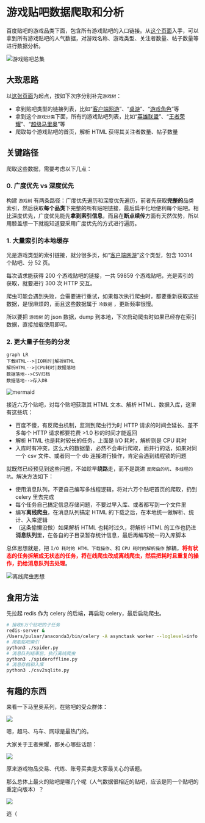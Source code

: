 # 游戏贴吧数据爬取和分析

百度贴吧的游戏品类下面，包含所有游戏贴吧的入口链接。从[这个页面](http://tieba.baidu.com/f/fdir?fd=%D3%CE%CF%B7&sd=%B5%E7%D7%D3%BE%BA%BC%BC%BC%B0%D1%A1%CA%D6)入手，可以拿到所有游戏贴吧的人气数据，对游戏名称、游戏类型、关注者数量、帖子数量等进行数据分析。

![游戏贴吧总集](https://ws4.sinaimg.cn/large/006tKfTcgy1g14pbtoy21j30ma0c3q5j.jpg)

## 大致思路

以[这张页面](http://tieba.baidu.com/f/fdir?fd=%D3%CE%CF%B7&sd=%B5%E7%D7%D3%BE%BA%BC%BC%BC%B0%D1%A1%CA%D6)为起点，按如下次序分别补完`游戏树`：

- 拿到贴吧类型的链接列表，比如“[客户端网游](http://tieba.baidu.com/f/fdir?fd=%D3%CE%CF%B7&sd=%BF%CD%BB%A7%B6%CB%CD%F8%D3%CE)”、“[桌游](http://tieba.baidu.com/f/fdir?fd=%D3%CE%CF%B7&sd=%D7%C0%D3%CE)”、“[游戏角色](http://tieba.baidu.com/f/fdir?fd=%D3%CE%CF%B7&sd=%D3%CE%CF%B7%BD%C7%C9%AB)”等
- 拿到这个`游戏分类`下面，所有的游戏贴吧列表，比如“[英雄联盟](https://tieba.baidu.com/f?kw=%E8%8B%B1%E9%9B%84%E8%81%94%E7%9B%9F&ie=utf-8)”、“[王者荣耀](https://tieba.baidu.com/f?kw=%E7%8E%8B%E8%80%85%E8%8D%A3%E8%80%80&ie=utf-8)”、“[超级马里奥](https://tieba.baidu.com/f?kw=%E8%B6%85%E7%BA%A7%E9%A9%AC%E9%87%8C%E5%A5%A5&ie=utf-8)”等
- 爬取每个游戏贴吧的首页，解析 HTML 获得其关注者数量、帖子数量

## 关键路径

爬取这些数据，需要考虑以下几点：

### 0. 广度优先 vs 深度优先

构建 `游戏树` 有两条路径：广度优先遍历和深度优先遍历，前者先获取**完整的**品类索引，然后获取**每个品类**下完整的所有贴吧链接，最后扁平化地便利每个贴吧。相比深度优先，广度优先能先**拿到索引信息**，而且在**断点续传**方面有天然优势，所以用膝盖想一下就能知道要采用广度优先的方式进行遍历。

### 1. 大量索引的本地缓存

光是游戏类型的索引链接，就分很多页，如“[客户端网游](http://tieba.baidu.com/f/fdir?fd=%D3%CE%CF%B7&sd=%BF%CD%BB%A7%B6%CB%CD%F8%D3%CE)”这个类型，包含 10314 个贴吧、分 52 页。

每次请求能获得 200 个游戏贴吧的链接，一共 59859 个游戏贴吧，光是索引的获取，就要进行 300 次 HTTP 交互。

爬虫可能会遇到失败，会需要进行重试，如果每次执行爬虫时，都要重新获取这些数据，是很麻烦的，而且这些数据属于 `冷数据` ，更新频率很慢。

所以要把 `游戏树` 的 json 数据，dump 到本地，下次启动爬虫时如果已经存在索引数据，直接加载使用即可。

### 2. 更大量子任务的分发

```mermaid
graph LR
下载HTML-->|IO耗时|解析HTML
解析HTML-->|CPU耗时|数据落地
数据落地-->CSV归档
数据落地-->存入DB
```

![mermaid](https://ws3.sinaimg.cn/large/006tKfTcgy1g14rcb4ljsj30hm0673yn.jpg)

接近六万个贴吧，对每个贴吧获取其 HTML 文本、解析 HTML、数据入库，这里有这些坑：

- 百度不傻，有反爬虫机制，监测到爬虫行为时 HTTP 请求的时间会延长、差不多每个 HTTP 请求都要花费 >1.0 秒的时间才能返回
- 解析 HTML 也是耗时较长的任务，上面是 I/O 耗时，解析则是 CPU 耗时
- 入库时有冲突，这么大的数据量，必然不会串行爬取，而并行的话，如果对同一个 csv 文件、或者同一个 db 连接进行操作，肯定会遇到线程锁的问题

就既然已经预见到这些问题，不如趁早**绕路**走，而不是跳进 `反爬虫的坑`、`多线程的坑`。解决方法如下：

- 使用消息队列，不要自己编写多线程逻辑，将对六万个贴吧首页的爬取，扔到 celery 里去完成
- 每个任务自己搞定信息存储问题，不要过早入库、或者都写到一个文件里
- 编写**离线爬虫**，在消息队列搞定 HTML 的下载之后，在本地统一做解析、统计、入库逻辑
- （这条偷懒没做）如果解析 HTML 也耗时过久，将解析 HTML 的工作也扔进**消息队列**里，在各自的子目录暂存统计信息，最后再编写统一的入库脚本

总体思想就是，把 `I/O 耗时的 HTML 下载操作`、和 `CPU 耗时的解析操作` 解耦，<font color="red">**将有状态的任务拆解成无状态的任务，将在线爬虫改成离线爬虫，然后把耗时且重复的操作，扔给消息队列去处理**</font>。


![离线爬虫思想](https://ws3.sinaimg.cn/large/006tKfTcgy1g14p593zi0j30gj08qq5i.jpg)

## 食用方法

先拉起 redis 作为 celery 的后端，再启动 celery，最后启动爬虫。

```bash
# 接收6万个贴吧的子任务
redis-server &
/Users/pulsar/anaconda3/bin/celery -A asynctask worker --loglevel=info
# 爬取贴吧索引
python3 ./spider.py
# 消息队列结束后，执行离线爬虫
python3 ./spideroffline.py
# 消息存档和入库
python3 ./csv2sqlite.py
```

## 有趣的东西

来看一下马里奥系列，在贴吧的受众群体：

![](https://ws4.sinaimg.cn/large/006tKfTcgy1g14qz492pyj30ls0n00x3.jpg)

嗯，超马、马车、网球是最热门的。

大家关于王者荣耀，都关心哪些话题：

![](https://ws4.sinaimg.cn/large/006tKfTcgy1g14qzurp1bj30qb0ly792.jpg)

原来游戏物品交易、代练、账号买卖是大家最关心的话题。

那么总体上最火的贴吧是哪几个呢（人气数据很相近的贴吧，应该是同一个贴吧的重定向版本）？

![](https://ws1.sinaimg.cn/large/006tKfTcgy1g14r40a91kj30ca0d5jsz.jpg)

逃（